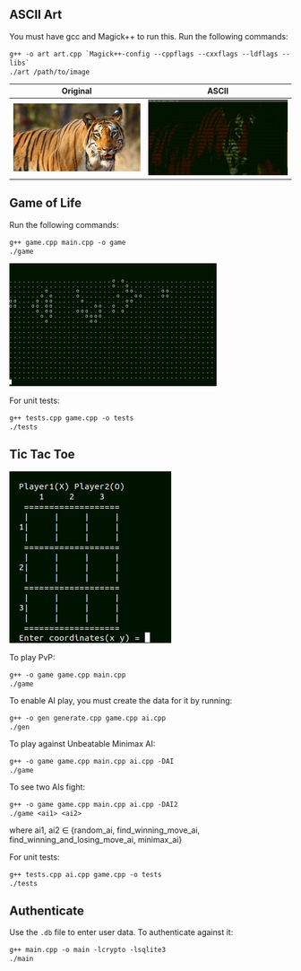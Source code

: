 ## ASCII Art
You must have gcc and Magick++ to run this.
Run the following commands:
```
g++ -o art art.cpp `Magick++-config --cppflags --cxxflags --ldflags --libs`
./art /path/to/image
```
Original             |  ASCII
:-------------------------:|:-------------------------:
![](Ascii%20Art/tiger.jpg)  |  ![](Ascii%20Art/tiger-ASCII.png)

## Game of Life
Run the following commands:
```
g++ game.cpp main.cpp -o game
./game
```
![](Game%20Of%20Life/gun.gif)

For unit tests:
```
g++ tests.cpp game.cpp -o tests
./tests
```

## Tic Tac Toe
![](Tic-Tac-Toe/tic.gif)

To play PvP:
```
g++ -o game game.cpp main.cpp
./game
```
To enable AI play, you must create the data for it by running:
```
g++ -o gen generate.cpp game.cpp ai.cpp
./gen
```
To play against Unbeatable Minimax AI:
```
g++ -o game game.cpp main.cpp ai.cpp -DAI
./game
```
To see two AIs fight:
```
g++ -o game game.cpp main.cpp ai.cpp -DAI2
./game <ai1> <ai2>
```
where ai1, ai2 ∈ {random_ai, find_winning_move_ai, find_winning_and_losing_move_ai, minimax_ai}

For unit tests:
```
g++ tests.cpp ai.cpp game.cpp -o tests
./tests
```

## Authenticate
Use the `.db` file to enter user data.
To authenticate against it:
```
g++ main.cpp -o main -lcrypto -lsqlite3
./main
```
